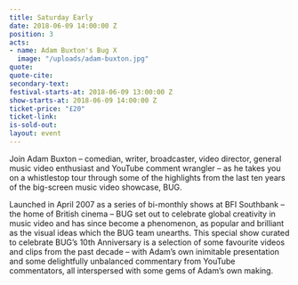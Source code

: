 ```yaml
---
title: Saturday Early
date: 2018-06-09 14:00:00 Z
position: 3
acts:
- name: Adam Buxton's Bug X
  image: "/uploads/adam-buxton.jpg"
quote:
quote-cite:
secondary-text:
festival-starts-at: 2018-06-09 13:00:00 Z
show-starts-at: 2018-06-09 14:00:00 Z
ticket-price: "£20"
ticket-link:
is-sold-out:
layout: event
---
```


Join Adam Buxton – comedian, writer, broadcaster, video director, general music video enthusiast and YouTube comment wrangler – as he takes you on a whistlestop tour through some of the highlights from the last ten years of the big-screen music video showcase, BUG. 

Launched in April 2007 as a series of bi-monthly shows at BFI Southbank – the home of British cinema – BUG set out to celebrate global creativity in music video and has since become a phenomenon, as popular and brilliant as the visual ideas which the BUG team unearths. This special show curated to celebrate BUG’s 10th Anniversary is a selection of some favourite videos and clips from the past decade – with Adam’s own inimitable presentation and some delightfully unbalanced commentary from YouTube commentators, all interspersed with some gems of Adam’s own making.